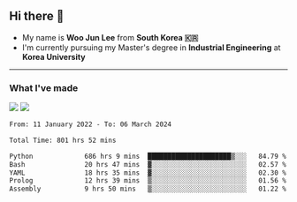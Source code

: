 ## Hi there 👋

- My name is **Woo Jun Lee** from **South Korea 🇰🇷**
- I'm currently pursuing my Master's degree in **Industrial Engineering** at **Korea University**

---

### What I've made

<a href="https://share.streamlit.io/tomtom1103/kuiai_hackathon_2022/main/JL_app.py"><img src="https://img.shields.io/badge/Journey Lee-161B22?style=for-the-badge&logo=streamlit&logoColor=FF4B4B"/></a> <a href="https://jeon-100.github.io/Dangzang/"><img src="https://img.shields.io/badge/당신을 위한 장학금, 당장!-161B22?style=for-the-badge&logo=react&logoColor=#61DAFB"/></a>

<!--START_SECTION:waka-->

```txt
From: 11 January 2022 - To: 06 March 2024

Total Time: 801 hrs 52 mins

Python             686 hrs 9 mins  █████████████████████▒░░░   84.79 %
Bash               20 hrs 47 mins  ▓░░░░░░░░░░░░░░░░░░░░░░░░   02.57 %
YAML               18 hrs 35 mins  ▓░░░░░░░░░░░░░░░░░░░░░░░░   02.30 %
Prolog             12 hrs 39 mins  ▒░░░░░░░░░░░░░░░░░░░░░░░░   01.56 %
Assembly           9 hrs 50 mins   ▒░░░░░░░░░░░░░░░░░░░░░░░░   01.22 %
```

<!--END_SECTION:waka-->
